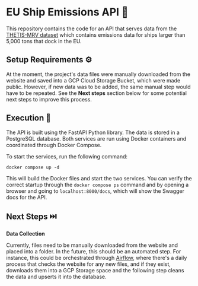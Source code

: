 # EU Ship Emissions API :ship:

This repository contains the code for an API that serves data from the [THETIS-MRV dataset](https://mrv.emsa.europa.eu/#public/emission-report) which contains emissions data for ships larger than 5,000 tons that dock in the EU.

## Setup Requirements :gear:

At the moment, the project's data files were manually downloaded from the website and saved into a GCP Cloud Storage Bucket, which were made public. However, if new data was to be added, the same manual step would have to be repeated. See the **Next steps** section below for some potential next steps to improve this process.

## Execution :rocket:
The API is built using the FastAPI Python library. The data is stored in a PostgreSQL database. Both services are run using Docker containers and coordinated through Docker Compose.

To start the services, run the following command:

```
docker compose up -d 
```

This will build the Docker files and start the two services. You can verify the correct startup through the `docker compose ps` command and by opening a browser and going to `localhost:8000/docs`, which will show the Swagger docs for the API.


## Next Steps :next_track_button:

**Data Collection**

Currently, files need to be manually downloaded from the website and placed into a folder. In the future, this should be an automated step. For instance, this could be orchestrated through [Airflow](https://airflow.apache.org/), where there's a daily process that checks the website for any new files, and if they exist, downloads them into a GCP Storage space and the following step cleans the data and upserts it into the database.
